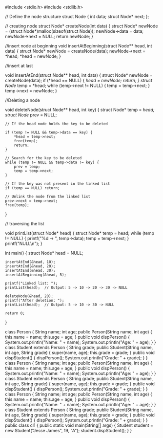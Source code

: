 #include <stdio.h>
#include <stdlib.h>

// Define the node structure
struct Node {
    int data;
    struct Node* next;
};

// creating node 
struct Node* createNode(int data) {
    struct Node* newNode = (struct Node*)malloc(sizeof(struct Node));
    newNode->data = data;
    newNode->next = NULL;
    return newNode;
}

//insert node at beginning 
void insertAtBeginning(struct Node** head, int data) {
    struct Node* newNode = createNode(data);
    newNode->next = *head;
    *head = newNode;
}

//insert at last 

void insertAtEnd(struct Node** head, int data) {
    struct Node* newNode = createNode(data);
    if (*head == NULL) {
        *head = newNode;
        return;
    }
    struct Node* temp = *head;
    while (temp->next != NULL) {
        temp = temp->next;
    }
    temp->next = newNode;
}

//Deleting a node 

void deleteNode(struct Node** head, int key) {
    struct Node* temp = *head;
    struct Node* prev = NULL;

    // If the head node holds the key to be deleted
  
    if (temp != NULL && temp->data == key) {
        *head = temp->next;
        free(temp);
        return;
    }

    // Search for the key to be deleted
    while (temp != NULL && temp->data != key) {
        prev = temp;
        temp = temp->next;
    }

    // If the key was not present in the linked list
    if (temp == NULL) return;

    // Unlink the node from the linked list
    prev->next = temp->next;
    free(temp);
}

// traversing the list 


void printList(struct Node* head) {
    struct Node* temp = head;
    while (temp != NULL) {
        printf("%d -> ", temp->data);
        temp = temp->next;
    }
    printf("NULL\n");
}






int main() {
    struct Node* head = NULL;

    insertAtEnd(&head, 10);
    insertAtEnd(&head, 20);
    insertAtEnd(&head, 30);
    insertAtBeginning(&head, 5);

    printf("Linked list: ");
    printList(head);  // Output: 5 -> 10 -> 20 -> 30 -> NULL

    deleteNode(&head, 20);
    printf("After deletion: ");
    printList(head);  // Output: 5 -> 10 -> 30 -> NULL

    return 0;
}



class Person
{
        String name;
        int age;
        public Person(String name, int age)
        {
                this.name = name;
                this.age = age;
        }
        public void dispPerson()
        {
                System.out.println("Name: " + name);
                System.out.println("Age: " + age);
        }
}
class Student extends Person
{
        String grade;
        public Student(String name, int age, String grade)
        {
                super(name, age);
                this.grade = grade;
        }
        public void dispStudent()
        {
                dispPerson();
                System.out.println("Grade: " + grade);
        }
}
class Person
{
        String name;
        int age;
        public Person(String name, int age)
        {
                this.name = name;
                this.age = age;
        }
        public void dispPerson()
        {
                System.out.println("Name: " + name);
                System.out.println("Age: " + age);
        }
}
class Student extends Person
{
        String grade;
        public Student(String name, int age, String grade)
        {
                super(name, age);
                this.grade = grade;
        }
        public void dispStudent()
        {
                dispPerson();
                System.out.println("Grade: " + grade);
        }
}
class Person
{
        String name;
        int age;
        public Person(String name, int age)
        {
                this.name = name;
                this.age = age;
        }
        public void dispPerson()
        {
                System.out.println("Name: " + name);
                System.out.println("Age: " + age);
        }
}
class Student extends Person
{
        String grade;
        public Student(String name, int age, String grade)
        {
                super(name, age);
                this.grade = grade;
        }
        public void dispStudent()
        {
                dispPerson();
                System.out.println("Grade: " + grade);
        }
}
public class cl1
{
        public static void main(String[] args)
        {
                Student student = new Student("Jesse James", 19, "A");
                student.dispStudent();
        }
}
